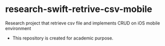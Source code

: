 # research-swift-retrive-csv-mobile
Research project that retrieve csv file and implements CRUD on iOS mobile environment

* This repository is created for academic purpose.

